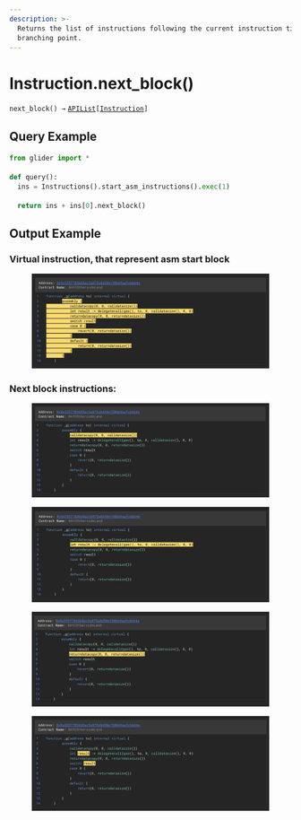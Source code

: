 ```yaml
---
description: >-
  Returns the list of instructions following the current instruction till the
  branching point.
---
```


# Instruction.next\_block()

`next_block() →` [`APIList`](../iterables/apilist.md)`[`[`Instruction`](./)`]`

## Query Example

```python
from glider import *

def query():
  ins = Instructions().start_asm_instructions().exec(1)

  return ins + ins[0].next_block()
```

## Output Example

### Virtual instruction, that represent asm start block

<figure><img src="../../.gitbook/assets/image (1).png" alt=""><figcaption></figcaption></figure>

### Next block instructions:

<figure><img src="../../.gitbook/assets/image (2).png" alt=""><figcaption></figcaption></figure>

<figure><img src="../../.gitbook/assets/image (3).png" alt=""><figcaption></figcaption></figure>

<figure><img src="../../.gitbook/assets/image (4).png" alt=""><figcaption></figcaption></figure>

<figure><img src="../../.gitbook/assets/image (5).png" alt=""><figcaption></figcaption></figure>
